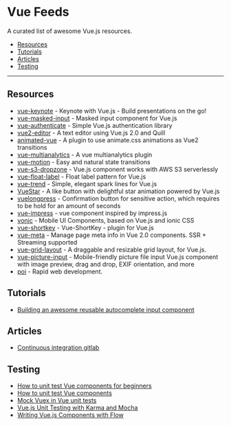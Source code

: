 # Vue Feeds

A curated list of awesome Vue.js resources.

- [Resources](#resources)
- [Tutorials](#tutorials)
- [Articles](#articles)
- [Testing](#testing)

---

## Resources

* [vue-keynote](https://github.com/znck/vue-keynote) - Keynote with Vue.js - Build presentations on the go!
* [vue-masked-input](https://github.com/niksmr/vue-masked-input) - Masked input component for Vue.js
* [vue-authenticate](https://github.com/dgrubelic/vue-authenticate) - Simple Vue.js authentication library
* [vue2-editor](https://github.com/davidroyer/vue2-editor) - A text editor using Vue.js 2.0 and Quill
* [animated-vue](https://github.com/radical-dreamers/animated-vue) - A plugin to use animate.css animations as Vue2 transitions
* [vue-multianalytics](https://github.com/Glovo/vue-multianalytics) - A vue multianalytics plugin
* [vue-motion](https://github.com/posva/vue-motion) - Easy and natural state transitions
* [vue-s3-dropzone](https://github.com/kfei/vue-s3-dropzone) - Vue.js component works with AWS S3 serverlessly
* [vue-float-label](https://github.com/bkzl/vue-float-label) - Float label pattern for Vue.js
* [vue-trend](https://github.com/QingWei-Li/vue-trend) - Simple, elegant spark lines for Vue.js
* [VueStar](https://github.com/OYsun/VueStar) - A like button with delightful star animation powered by Vue.js
* [vuelongpress](https://github.com/javisperez/vuelongpress) - Confirmation button for sensitive action, which requires to be hold for an amount of seconds
* [vue-impress](https://github.com/superwf/vue-impress) - vue component inspired by impress.js
* [vonic](https://github.com/wangdahoo/vonic) - Mobile UI Components, based on Vue.js and ionic CSS
* [vue-shortkey](https://github.com/iFgR/vue-shortkey) - Vue-ShortKey - plugin for Vue.js
* [vue-meta](https://github.com/declandewet/vue-meta) - Manage page meta info in Vue 2.0 components. SSR + Streaming supported
* [vue-grid-layout](https://github.com/jbaysolutions/vue-grid-layout) - A draggable and resizable grid layout, for Vue.js.
* [vue-picture-input](https://github.com/alessiomaffeis/vue-picture-input) - Mobile-friendly picture file input Vue.js component with image preview, drag and drop, EXIF orientation, and more
* [poi](https://github.com/egoist/poi) - Rapid web development.

## Tutorials

* [Building an awesome reusable autocomplete input component](http://taha-sh.com/blog/building-an-awesome-reusable-autocomplete-input-component-in-vue-21-part-one)

## Articles

* [Continuous integration gitlab](http://vuetips.com/introduction-continuous-integration-gitlab)

## Testing

* [How to unit test Vue components for beginners](https://www.coding123.org/unit-test-vue-components-beginners/)
* [How to unit test Vue components](https://www.coding123.org/unit-test-vue-components/)
* [Mock Vuex in Vue unit tests](https://www.coding123.org/mock-vuex-in-vue-unit-tests/)
* [Vue.js Unit Testing with Karma and Mocha](https://alligator.io/vuejs/unit-testing-karma-mocha/)
* [Writing Vue.js Components with Flow](https://alligator.io/vuejs/components-flow/)
